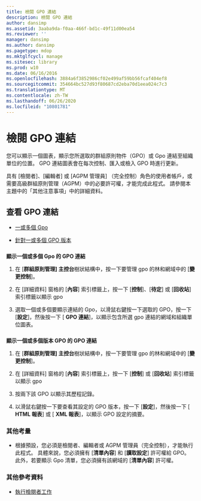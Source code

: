 ```yaml
---
title: 檢閱 GPO 連結
description: 檢閱 GPO 連結
author: dansimp
ms.assetid: 3aaba9da-f0aa-466f-bd1c-49f11d00ea54
ms.reviewer: ''
manager: dansimp
ms.author: dansimp
ms.pagetype: mdop
ms.mktglfcycl: manage
ms.sitesec: library
ms.prod: w10
ms.date: 06/16/2016
ms.openlocfilehash: 3884a6f3852986cf02e499af59bb56fcaf404ef8
ms.sourcegitcommit: 354664bc527d93f80687cd2eba70d1eea024c7c3
ms.translationtype: MT
ms.contentlocale: zh-TW
ms.lasthandoff: 06/26/2020
ms.locfileid: "10801781"
---
```

# 檢閱 GPO 連結


您可以顯示一個圖表，顯示您所選取的群組原則物件（GPO）或 Gpo 連結至組織單位的位置。 GPO 連結圖表會在每次控制、匯入或檢入 GPO 時進行更新。

具有 [檢閱者]、[編輯者] 或 [AGPM 管理員] （完全控制）角色的使用者帳戶，或需要高級群組原則管理（AGPM）中的必要許可權，才能完成此程式。 請參閱本主題中的「其他注意事項」中的詳細資料。

## 查看 GPO 連結


-   [一或多個 Gpo](#bkmk-gpos)

-   [針對一或多個 GPO 版本](#bkmk-gpo-versions)

### <a href="" id="bkmk-gpos"></a>

**顯示一個或多個 Gpo 的 GPO 連結**

1.  在 [**群組原則管理] 主控台**樹狀結構中，按一下要管理 gpo 的林和網域中的 [**變更控制**]。

2.  在 [詳細資料] 窗格的 [**內容**] 索引標籤上，按一下 [**控制**]、[**待定**] 或 [**回收站**] 索引標籤以顯示 gpo

3.  選取一個或多個要顯示連結的 Gpo，以滑鼠右鍵按一下選取的 GPO，按一下 [**設定**]，然後按一下 [ **GPO 連結**]，以顯示包含所選 gpo 連結的網域和組織單位圖表。

### <a href="" id="bkmk-gpo-versions"></a>

**顯示一個或多個版本 GPO 的 GPO 連結**

1.  在 [**群組原則管理] 主控台**樹狀結構中，按一下要管理 gpo 的林和網域中的 [**變更控制**]。

2.  在 [詳細資料] 窗格的 [**內容**] 索引標籤上，按一下 [**控制**] 或 [**回收站**] 索引標籤以顯示 gpo

3.  按兩下該 GPO 以顯示其歷程記錄。

4.  以滑鼠右鍵按一下要查看其設定的 GPO 版本，按一下 [**設定**]，然後按一下 [ **HTML 報表**] 或 [ **XML 報表**]，以顯示 GPO 設定的摘要。

### 其他考量

-   根據預設，您必須是檢閱者、編輯者或 AGPM 管理員（完全控制），才能執行此程式。 具體來說，您必須擁有 [**清單內容**] 和 [**讀取設定**] 許可權給 GPO。 此外，若要顯示 Gpo 清單，您必須擁有該網域的 [**清單內容**] 許可權。

### 其他參考資料

-   [執行檢閱者工作](performing-reviewer-tasks-agpm40.md)

 

 





